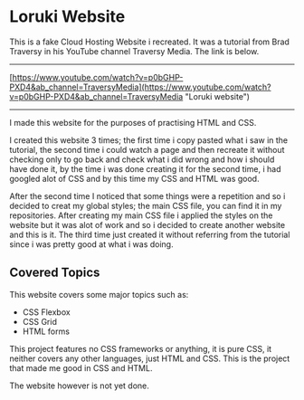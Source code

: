 # Loruki Website

This is a fake Cloud Hosting Website i recreated. It was a tutorial from Brad Traversy in his YouTube channel Traversy Media. The link is below.

---

[https://www.youtube.com/watch?v=p0bGHP-PXD4&ab_channel=TraversyMedia](https://www.youtube.com/watch?v=p0bGHP-PXD4&ab_channel=TraversyMedia "Loruki website")

---

I made this website for the purposes of practising HTML and CSS.

I created this website 3 times; the first time i copy pasted what i saw in the tutorial, the second time i could watch a page and then recreate it without checking only to go back and check what i did wrong and how i should have done it, by the time i was done creating it for the second time, i had googled alot of CSS and by this time my CSS and HTML was good.

After the second time I noticed that some things were a repetition and so i decided to creat my global styles; the main CSS file, you can find it in my repositories. After creating my main CSS file i applied the styles on the website but it was alot of work and so i decided to create another website and this is it. The third time just created it without referring from the tutorial since i was pretty good at what i was doing.

## Covered Topics

This website covers some major topics such as:

- CSS Flexbox
- CSS Grid
- HTML forms

This project features no CSS frameworks or anything, it is pure CSS, it neither covers any other languages, just HTML and CSS. This is the project that made me good in CSS and HTML.

The website however is not yet done.
